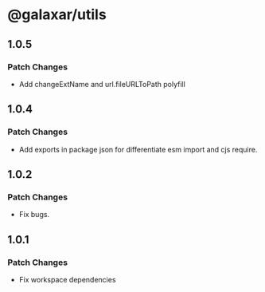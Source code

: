 # @galaxar/utils

## 1.0.5

### Patch Changes

-   Add changeExtName and url.fileURLToPath polyfill

## 1.0.4

### Patch Changes

-   Add exports in package json for differentiate esm import and cjs require.

## 1.0.2

### Patch Changes

-   Fix bugs.

## 1.0.1

### Patch Changes

-   Fix workspace dependencies
